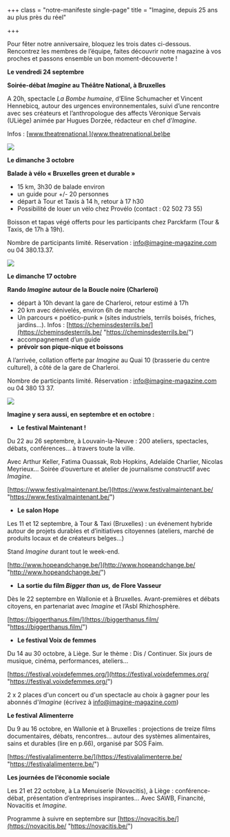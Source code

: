 +++
class = "notre-manifeste single-page"
title = "Imagine, depuis 25 ans au plus près du réel"

+++
<br>

Pour fêter notre anniversaire, bloquez les trois dates ci-dessous. Rencontrez les membres de l’équipe, faites découvrir notre magazine à vos proches et passons ensemble un bon moment-découverte !

**Le vendredi 24 septembre**

**Soirée-débat _Imagine_ au Théâtre National, à Bruxelles**

A 20h, spectacle _La Bombe humaine_, d’Eline Schumacher et Vincent Hennebicq, autour des urgences environnementales, suivi d’une rencontre avec ses créateurs et l’anthropologue des affects Véronique Servais (ULiège) animée par Hugues Dorzée, rédacteur en chef d’_Imagine_.

Infos : [www.theatrenational.](www.theatrenational.be)be

![](https://res.cloudinary.com/drg3m95yg/image/upload/c_limit,dpr_auto,q_70,w_1000,f_auto/v1630507475/bombehumaine_srq4je.jpg)

**Le dimanche 3 octobre**

**Balade à vélo « Bruxelles green et durable »**

* 15 km, 3h30 de balade environ
* un guide pour +/- 20 personnes
* départ à Tour et Taxis à 14 h, retour à 17 h30
* Possibilité de louer un vélo chez Provélo (contact : 02 502 73 55)

Boisson et tapas végé offerts pour les participants chez Parckfarm (Tour & Taxis, de 17h à 19h).

Nombre de participants limité. Réservation : info@imagine-magazine.com ou 04 380.13.37.

![](https://res.cloudinary.com/drg3m95yg/image/upload/c_limit,dpr_auto,q_70,w_1000,f_auto/v1630507393/emran-yousof-t8q7ozdHQlk-unsplash_nyvssw.jpg)

**Le dimanche 17 octobre**

**Rando _Imagine_ autour de la Boucle noire (Charleroi)**

* départ à 10h devant la gare de Charleroi, retour estimé à 17h
* 20 km avec dénivelés, environ 6h de marche
* Un parcours « poético-punk » (sites industriels, terrils boisés, friches, jardins…). Infos : [https://cheminsdesterrils.be/](https://cheminsdesterrils.be/ "https://cheminsdesterrils.be/")
* accompagnement d’un guide
* **prévoir son pique-nique et boissons**

A l’arrivée, collation offerte par _Imagine_ au Quai 10 (brasserie du centre culturel), à côté de la gare de Charleroi.

Nombre de participants limité. Réservation : [info@imagine-magazine.com](mailto:info@imagine-magazine.com) ou 04 380 13 37.

![](https://res.cloudinary.com/drg3m95yg/image/upload/c_limit,dpr_auto,q_70,w_1000,f_auto/v1630507421/terrils2_ucfit4.jpg)

**Imagine y sera aussi, en septembre et en octobre :**

* **Le festival Maintenant !**

Du 22 au 26 septembre, à Louvain-la-Neuve : 200 ateliers, spectacles, débats, conférences… à travers toute la ville.

Avec Arthur Keller, Fatima Ouassak, Rob Hopkins, Adelaïde Charlier, Nicolas Meyrieux… Soirée d’ouverture et atelier de journalisme constructif avec _Imagine_.

[https://www.festivalmaintenant.be/](https://www.festivalmaintenant.be/ "https://www.festivalmaintenant.be/")

* **Le salon Hope**

Les 11 et 12 septembre, à Tour & Taxi (Bruxelles) : un événement hybride autour de projets durables et d’initiatives citoyennes (ateliers, marché de produits locaux et de créateurs belges…)

Stand _Imagine_ durant tout le week-end.

[http://www.hopeandchange.be/](http://www.hopeandchange.be/ "http://www.hopeandchange.be/")

* **La sortie du film _Bigger than us,_ de Flore Vasseur**

Dès le 22 septembre en Wallonie et à Bruxelles. Avant-premières et débats citoyens, en partenariat avec _Imagine_ et l’Asbl Rhizhosphère.

[https://biggerthanus.film/](https://biggerthanus.film/ "https://biggerthanus.film/")

* **Le festival Voix de femmes**

Du 14 au 30 octobre, à Liège. Sur le thème : Dis / Continuer. Six jours de musique, cinéma, performances, ateliers…

[https://festival.voixdefemmes.org/](https://festival.voixdefemmes.org/ "https://festival.voixdefemmes.org/")

2 x 2 places d'un concert ou d'un spectacle au choix à gagner pour les abonnés d'_Imagine_ (écrivez à [info@imagine-magazine.com](mailto:info@imagine-magazine.com))

**Le festival Alimenterre**

Du 9 au 16 octobre, en Wallonie et à Bruxelles : projections de treize films documentaires, débats, rencontres… autour des systèmes alimentaires, sains et durables (lire en p.66), organisé par SOS Faim.

[https://festivalalimenterre.be/](https://festivalalimenterre.be/ "https://festivalalimenterre.be/")

**Les journées de l’économie sociale**

Les 21 et 22 octobre, à La Menuiserie (Novacitis), à Liège : conférence-débat, présentation d’entreprises inspirantes… Avec SAWB, Financité, Novacitis et _Imagine._

Programme à suivre en septembre sur [https://novacitis.be/](https://novacitis.be/ "https://novacitis.be/")